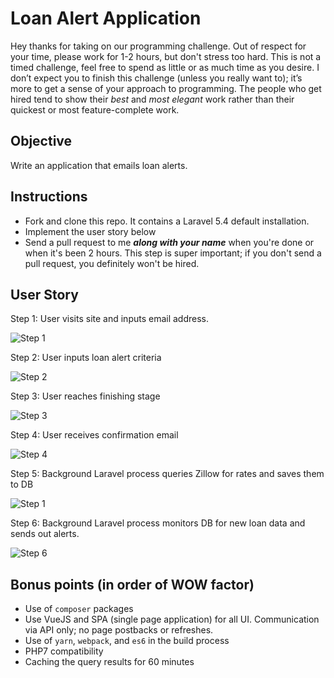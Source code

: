 # Loan Alert Application

Hey thanks for taking on our programming challenge. Out of respect for your time, please work for 1-2 hours, but don't stress too hard. This is not a timed challenge, feel free to spend as little or as much time as you desire. I don’t expect you to finish this challenge (unless you really want to); it’s more to get a sense of your approach to programming. The people who get hired tend to show their *best* and *most elegant* work rather than their quickest or most feature-complete work.

## Objective

Write an application that emails loan alerts.

## Instructions

* Fork and clone this repo. It contains a Laravel 5.4 default installation.
* Implement the user story below
* Send a pull request to me ***along with your name*** when you're done or when it's been 2 hours. This step is super important; if you don't send a pull request, you definitely won't be hired.

## User Story

Step 1: User visits site and inputs email address.

![Step 1](https://raw.githubusercontent.com/benallfree/scraper-spa-test/master/mockups/1.png)

Step 2: User inputs loan alert criteria

![Step 2](https://raw.githubusercontent.com/benallfree/scraper-spa-test/master/mockups/2.png)

Step 3: User reaches finishing stage

![Step 3](https://raw.githubusercontent.com/benallfree/scraper-spa-test/master/mockups/3.png)

Step 4: User receives confirmation email

![Step 4](https://raw.githubusercontent.com/benallfree/scraper-spa-test/master/mockups/4.png)

Step 5: Background Laravel process queries Zillow for rates and saves them to DB

![Step 1](https://raw.githubusercontent.com/benallfree/scraper-spa-test/master/mockups/5.png)

Step 6: Background Laravel process monitors DB for new loan data and sends out alerts.

![Step 6](https://raw.githubusercontent.com/benallfree/scraper-spa-test/master/mockups/6.png)


## Bonus points (in order of WOW factor)

* Use of `composer` packages
* Use VueJS and SPA (single page application) for all UI. Communication via API only; no page postbacks or refreshes.
* Use of `yarn`, `webpack`, and `es6` in the build process
* PHP7 compatibility
* Caching the query results for 60 minutes


